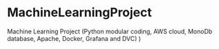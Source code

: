 # MachineLearningProject
Machine Learning Project (Python modular coding, AWS cloud, MonoDb database, Apache, Docker, Grafana and DVC) )
